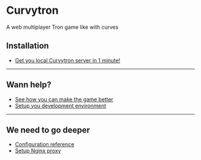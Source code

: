 Curvytron
=========

A web multiplayer Tron game like with curves

## Installation

* [Get you local Curvytron server in 1 minute!](doc/installation.md)

---

## Wann help?

* [See how you can make the game better](doc/contribution.md)
* [Setup you development environment](doc/dev.md)

---

## We need to go deeper

* [Configuration reference](doc/configuration.md)
* [Setup Nginx proxy](doc/nginx-proxy.md)
